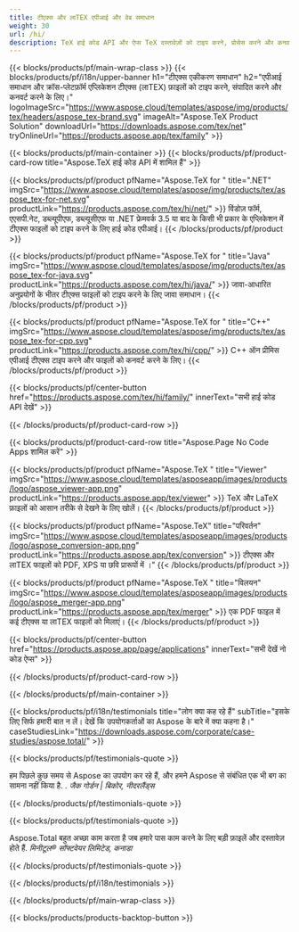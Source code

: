 ```yaml
---
title: टीएक्स और लाTEX एपीआई और वेब समाधान
weight: 30
url: /hi/
description: TeX हाई कोड API और ऐप्स TeX दस्तावेज़ों को टाइप करने, प्रोसेस करने और कनवर्ट करने के लिए। यह समाधान आउटपुट स्वरूपों के रूप में PDF, ईपीएस, SVG और अधिकांश छवि प्रारूपों का भी समर्थन करता है।
---
```


{{< blocks/products/pf/main-wrap-class >}}
{{< blocks/products/pf/i18n/upper-banner h1="टीएक्स एकीकरण समाधान" h2="एपीआई समाधान और क्रॉस-प्लेटफ़ॉर्म एप्लिकेशन टीएक्स (लाTEX) फ़ाइलों को टाइप करने, संपादित करने और कनवर्ट करने के लिए।" logoImageSrc="https://www.aspose.cloud/templates/aspose/img/products/tex/headers/aspose_tex-brand.svg" imageAlt="Aspose.TeX Product Solution" downloadUrl="https://downloads.aspose.com/tex/net" tryOnlineUrl="https://products.aspose.app/tex/family" >}}

{{< blocks/products/pf/main-container >}}
{{< blocks/products/pf/product-card-row title="Aspose.TeX हाई कोड API में शामिल हैं" >}}

{{< blocks/products/pf/product pfName="Aspose.TeX for " title=".NET" imgSrc="https://www.aspose.cloud/templates/aspose/img/products/tex/aspose_tex-for-net.svg" productLink="https://products.aspose.com/tex/hi/net/" >}}
विंडोज़ फॉर्म, एएसपी.नेट, डब्ल्यूपीएफ, डब्ल्यूसीएफ या .NET फ्रेमवर्क 3.5 या बाद के किसी भी प्रकार के एप्लिकेशन में टीएक्स फाइलों को टाइप करने के लिए हाई कोड एपीआई।
{{< /blocks/products/pf/product >}}

{{< blocks/products/pf/product pfName="Aspose.TeX for " title="Java" imgSrc="https://www.aspose.cloud/templates/aspose/img/products/tex/aspose_tex-for-java.svg" productLink="https://products.aspose.com/tex/hi/java/" >}}
जावा-आधारित अनुप्रयोगों के भीतर टीएक्स फाइलों को टाइप करने के लिए जावा समाधान।
{{< /blocks/products/pf/product >}}

{{< blocks/products/pf/product pfName="Aspose.TeX for " title="C++" imgSrc="https://www.aspose.cloud/templates/aspose/img/products/tex/aspose_tex-for-cpp.svg" productLink="https://products.aspose.com/tex/hi/cpp/" >}}
C++ ऑन प्रीमिस एपीआई टीएक्स टाइप करने और फाइलों को कनवर्ट करने के लिए।
{{< /blocks/products/pf/product >}}

{{< blocks/products/pf/center-button href="https://products.aspose.com/tex/hi/family/" innerText="सभी हाई कोड API देखें" >}}

{{< /blocks/products/pf/product-card-row >}}

{{< blocks/products/pf/product-card-row title="Aspose.Page No Code Apps शामिल करें" >}}

{{< blocks/products/pf/product pfName="Aspose.TeX " title="Viewer" imgSrc="https://www.aspose.cloud/templates/asposeapp/images/products/logo/aspose_viewer-app.png" productLink="https://products.aspose.app/tex/viewer" >}}
TeX और LaTeX फ़ाइलों को आसान तरीके से देखने के लिए खोलें।
{{< /blocks/products/pf/product >}}

{{< blocks/products/pf/product pfName="Aspose.TeX" title="परिवर्तन" imgSrc="https://www.aspose.cloud/templates/asposeapp/images/products/logo/aspose_conversion-app.png" productLink="https://products.aspose.app/tex/conversion" >}}
टीएक्स और लाTEX फाइलों को PDF, XPS या छवि प्रारूपों में ।"
{{< /blocks/products/pf/product >}}

{{< blocks/products/pf/product pfName="Aspose.TeX " title="विलयन" imgSrc="https://www.aspose.cloud/templates/asposeapp/images/products/logo/aspose_merger-app.png" productLink="https://products.aspose.app/tex/merger" >}}
एक PDF फाइल में कई टीएक्स या लाTEX फाइलों को मिलाएं।
{{< /blocks/products/pf/product >}}

{{< blocks/products/pf/center-button href="https://products.aspose.app/page/applications" innerText="सभी देखें नो कोड ऐप्स" >}}

{{< /blocks/products/pf/product-card-row >}}

{{< /blocks/products/pf/main-container >}}

{{< blocks/products/pf/i18n/testimonials title="लोग क्या कह रहे हैं" subTitle="इसके लिए सिर्फ हमारी बात न लें। देखें कि उपयोगकर्ताओं का Aspose के बारे में क्या कहना है।" caseStudiesLink="https://downloads.aspose.com/corporate/case-studies/aspose.total/" >}}

{{< blocks/products/pf/testimonials-quote >}}
<p class="first">
 हम पिछले कुछ समय से Aspose का उपयोग कर रहे हैं, और हमने Aspose से संबंधित एक भी बग का सामना नहीं किया है. .
 <em>
  जैक गोर्डन | बिकोर, नीदरलैंड्स
 </em>
</p>

{{< /blocks/products/pf/testimonials-quote >}}

{{< blocks/products/pf/testimonials-quote >}}
<p class="second">
 Aspose.Total बहुत अच्छा काम करता है जब हमारे पास काम करने के लिए बड़ी फ़ाइलें और दस्तावेज़ होते हैं.
 <em>
  मिनीटूल® सॉफ्टवेयर लिमिटेड, कनाडा
 </em>
</p>

{{< /blocks/products/pf/testimonials-quote >}}

{{< /blocks/products/pf/i18n/testimonials >}}

{{< /blocks/products/pf/main-wrap-class >}}

{{< blocks/products/products-backtop-button >}}
